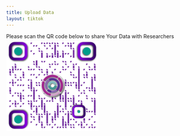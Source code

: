 ```yaml
---
title: Upload Data
layout: tiktok
---
```


<div>
	Please scan the QR code below to share Your Data with Researchers 
	<img src="images/qr_code/dropbox_url.png" width="250" style="margin-bottom: 5px;">
<div>